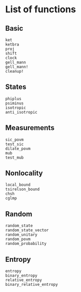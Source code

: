 # List of functions

## Basic

```@docs
ket
ketbra
proj
shift
clock
gell_mann
gell_mann!
cleanup!
```

## States

```@docs
phiplus
psiminus
isotropic
anti_isotropic
```

## Measurements

```@docs
sic_povm
test_sic
dilate_povm
mub
test_mub
```

## Nonlocality

```@docs
local_bound
tsirelson_bound
chsh
cglmp
```

## Random

```@docs
random_state
random_state_vector
random_unitary
random_povm
random_probability
```

## Entropy

```@docs
entropy
binary_entropy
relative_entropy
binary_relative_entropy
```

